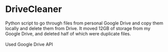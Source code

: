 # DriveCleaner
Python script to go through files from personal Google Drive and copy them locally and delete them from Drive. It moved 12GB of storage from my Google Drive, and deleted half of which were duplicate files.
<br><br>Used Google Drive API
